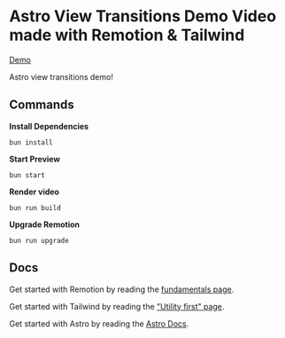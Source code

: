 # Astro View Transitions Demo Video made with Remotion & Tailwind

[Demo](https://github.com/CodeVxDev/learn-video/assets/149132260/f3072f17-bac0-4cf2-b1ae-6658d542dae8)

Astro view transitions demo!

## Commands

**Install Dependencies**

```console
bun install
```

**Start Preview**

```console
bun start
```

**Render video**

```console
bun run build
```

**Upgrade Remotion**

```console
bun run upgrade
```

## Docs

Get started with Remotion by reading the [fundamentals page](https://www.remotion.dev/docs/the-fundamentals).

Get started with Tailwind by reading the ["Utility first" page](https://tailwindcss.com/docs/utility-first).

Get started with Astro by reading the [Astro Docs](https://docs.astro.build/en/getting-started/).
